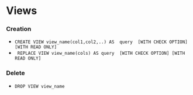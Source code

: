 
# Views 
### Creation
- ``CREATE VIEW view_name(col1,col2,..) AS  query  [WITH CHECK OPTION] [WITH READ ONLY] ``
- `` REPLACE VIEW view_name(cols) AS query  [WITH CHECK OPTION] [WITH READ ONLY]``
 
### Delete
- `` DROP VIEW view_name ``

